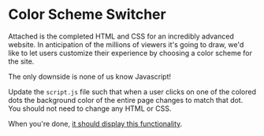 # Color Scheme Switcher

Attached is the completed HTML and CSS for an incredibly advanced website. In anticipation of the millions of viewers it's going to draw, we'd like to let users customize their experience by choosing a color scheme for the site.

The only downside is none of us know Javascript!

Update the `script.js` file such that when a user clicks on one of the colored dots the background color of the entire page changes to match that dot. You should not need to change any HTML or CSS.

When you're done, [it should display this functionality](http://ga-wdi-exercises.github.io/color-scheme-switcher/).
